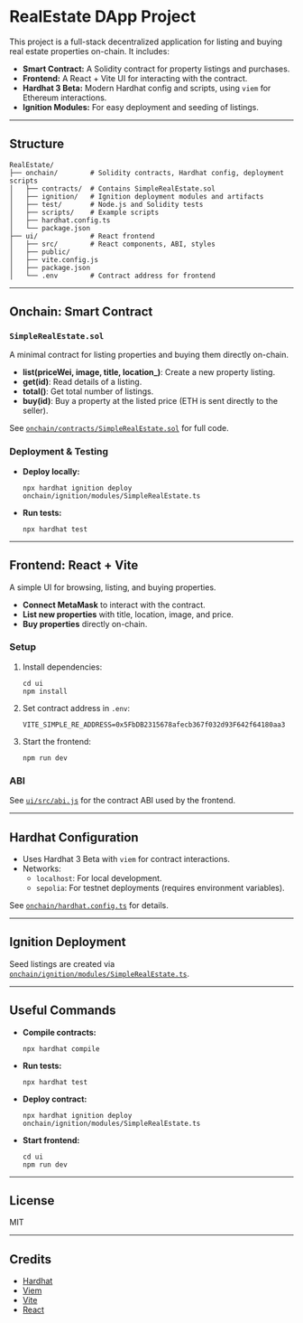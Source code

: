 # RealEstate DApp Project

This project is a full-stack decentralized application for listing and buying real estate properties on-chain. It includes:

- **Smart Contract:** A Solidity contract for property listings and purchases.
- **Frontend:** A React + Vite UI for interacting with the contract.
- **Hardhat 3 Beta:** Modern Hardhat config and scripts, using `viem` for Ethereum interactions.
- **Ignition Modules:** For easy deployment and seeding of listings.

---

## Structure

```
RealEstate/
├── onchain/        # Solidity contracts, Hardhat config, deployment scripts
│   ├── contracts/  # Contains SimpleRealEstate.sol
│   ├── ignition/   # Ignition deployment modules and artifacts
│   ├── test/       # Node.js and Solidity tests
│   ├── scripts/    # Example scripts
│   ├── hardhat.config.ts
│   └── package.json
├── ui/             # React frontend
│   ├── src/        # React components, ABI, styles
│   ├── public/
│   ├── vite.config.js
│   ├── package.json
│   └── .env        # Contract address for frontend
```

---

## Onchain: Smart Contract

### `SimpleRealEstate.sol`

A minimal contract for listing properties and buying them directly on-chain.

- **list(priceWei, image, title, location_)**: Create a new property listing.
- **get(id)**: Read details of a listing.
- **total()**: Get total number of listings.
- **buy(id)**: Buy a property at the listed price (ETH is sent directly to the seller).

See [`onchain/contracts/SimpleRealEstate.sol`](onchain/contracts/SimpleRealEstate.sol) for full code.

### Deployment & Testing

- **Deploy locally:**  
  ```
  npx hardhat ignition deploy onchain/ignition/modules/SimpleRealEstate.ts
  ```
- **Run tests:**  
  ```
  npx hardhat test
  ```

---

## Frontend: React + Vite

A simple UI for browsing, listing, and buying properties.

- **Connect MetaMask** to interact with the contract.
- **List new properties** with title, location, image, and price.
- **Buy properties** directly on-chain.

### Setup

1. Install dependencies:
   ```
   cd ui
   npm install
   ```
2. Set contract address in `.env`:
   ```
   VITE_SIMPLE_RE_ADDRESS=0x5FbDB2315678afecb367f032d93F642f64180aa3
   ```
3. Start the frontend:
   ```
   npm run dev
   ```

### ABI

See [`ui/src/abi.js`](ui/src/abi.js) for the contract ABI used by the frontend.

---

## Hardhat Configuration

- Uses Hardhat 3 Beta with `viem` for contract interactions.
- Networks:
  - `localhost`: For local development.
  - `sepolia`: For testnet deployments (requires environment variables).

See [`onchain/hardhat.config.ts`](onchain/hardhat.config.ts) for details.

---

## Ignition Deployment

Seed listings are created via [`onchain/ignition/modules/SimpleRealEstate.ts`](onchain/ignition/modules/SimpleRealEstate.ts).

---

## Useful Commands

- **Compile contracts:**  
  ```
  npx hardhat compile
  ```
- **Run tests:**  
  ```
  npx hardhat test
  ```
- **Deploy contract:**  
  ```
  npx hardhat ignition deploy onchain/ignition/modules/SimpleRealEstate.ts
  ```
- **Start frontend:**  
  ```
  cd ui
  npm run dev
  ```

---

## License

MIT

---

## Credits

- [Hardhat](https://hardhat.org/)
- [Viem](https://viem.sh/)
- [Vite](https://vitejs.dev/)
- [React](https://react.dev/)